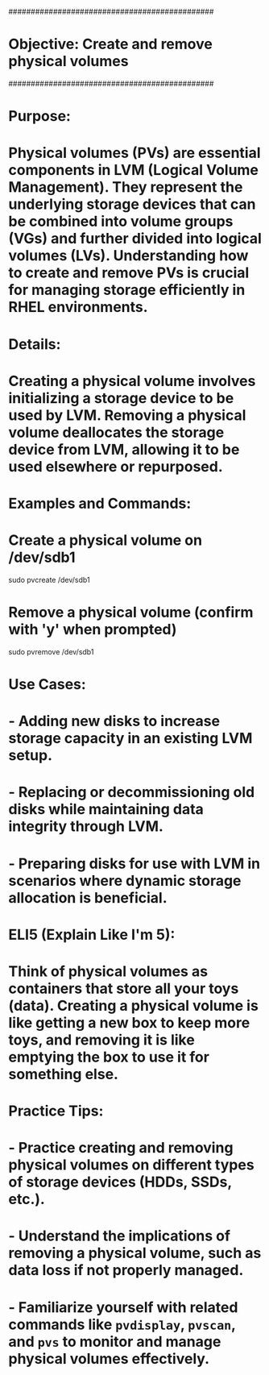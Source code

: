 ##############################################
# Objective: Create and remove physical volumes
##############################################

# Purpose:
# Physical volumes (PVs) are essential components in LVM (Logical Volume Management). They represent the underlying storage devices that can be combined into volume groups (VGs) and further divided into logical volumes (LVs). Understanding how to create and remove PVs is crucial for managing storage efficiently in RHEL environments.

# Details:
# Creating a physical volume involves initializing a storage device to be used by LVM. Removing a physical volume deallocates the storage device from LVM, allowing it to be used elsewhere or repurposed.

# Examples and Commands:

# Create a physical volume on /dev/sdb1
sudo pvcreate /dev/sdb1

# Remove a physical volume (confirm with 'y' when prompted)
sudo pvremove /dev/sdb1

# Use Cases:
# - Adding new disks to increase storage capacity in an existing LVM setup.
# - Replacing or decommissioning old disks while maintaining data integrity through LVM.
# - Preparing disks for use with LVM in scenarios where dynamic storage allocation is beneficial.

# ELI5 (Explain Like I'm 5):
# Think of physical volumes as containers that store all your toys (data). Creating a physical volume is like getting a new box to keep more toys, and removing it is like emptying the box to use it for something else.

# Practice Tips:
# - Practice creating and removing physical volumes on different types of storage devices (HDDs, SSDs, etc.).
# - Understand the implications of removing a physical volume, such as data loss if not properly managed.
# - Familiarize yourself with related commands like `pvdisplay`, `pvscan`, and `pvs` to monitor and manage physical volumes effectively.


